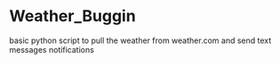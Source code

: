 # Weather_Buggin

basic python script to pull the weather from weather.com and send text messages notifications

